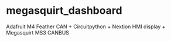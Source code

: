 # megasquirt_dashboard
Adafruit M4 Feather CAN + Circuitpython + Nextion HMI display + Megasquirt MS3 CANBUS
